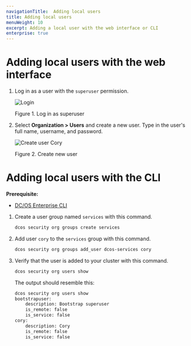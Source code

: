 ```yaml
---
navigationTitle:  Adding local users
title: Adding local users
menuWeight: 10
excerpt: Adding a local user with the web interface or CLI
enterprise: true
---
```


<!-- The source repository for this topic is https://github.com/dcos/dcos-docs-site -->


# Adding local users with the web interface

1. Log in as a user with the `superuser` permission.

   ![Login](/mesosphere/dcos/2.1/img/LOGIN-EE-Modal_View-1_12.png)

   Figure 1. Log in as superuser

1. Select **Organization > Users** and create a new user. Type in the user's full name, username, and password.

   ![Create user Cory](/mesosphere/dcos/2.1/img/service-group3.png)

   Figure 2. Create new user


# Adding local users with the CLI

**Prerequisite:**
- [DC/OS Enterprise CLI](/mesosphere/dcos/2.1/cli/enterprise-cli/)


1.  Create a user group named `services` with this command.

    ```bash
    dcos security org groups create services
    ```

1.  Add user `cory` to the `services` group with this command.

    ```bash
    dcos security org groups add_user dcos-services cory
    ```

1.  Verify that the user is added to your cluster with this command.

    ```bash
    dcos security org users show
    ```

    The output should resemble this:

    ```bash
    dcos security org users show
    bootstrapuser:
        description: Bootstrap superuser
        is_remote: false
        is_service: false
    cory:
        description: Cory
        is_remote: false
        is_service: false
    ```
